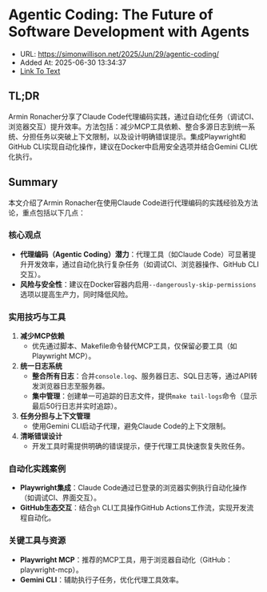 # Agentic Coding: The Future of Software Development with Agents
- URL: https://simonwillison.net/2025/Jun/29/agentic-coding/
- Added At: 2025-06-30 13:34:37
- [Link To Text](2025-06-30-agentic-coding-the-future-of-software-development-with-agents_raw.md)

## TL;DR


Armin Ronacher分享了Claude Code代理编码实践，通过自动化任务（调试CI、浏览器交互）提升效率。方法包括：减少MCP工具依赖、整合多源日志到统一系统、分担任务以突破上下文限制，以及设计明确错误提示。集成Playwright和GitHub CLI实现自动化操作，建议在Docker中启用安全选项并结合Gemini CLI优化执行。

## Summary


本文介绍了Armin Ronacher在使用Claude Code进行代理编码的实践经验及方法论，重点包括以下几点：

### 核心观点
- **代理编码（Agentic Coding）潜力**：代理工具（如Claude Code）可显著提升开发效率，通过自动化执行复杂任务（如调试CI、浏览器操作、GitHub CLI交互）。
- **风险与安全性**：建议在Docker容器内启用`--dangerously-skip-permissions`选项以提高生产力，同时降低风险。

### 实用技巧与工具
1. **减少MCP依赖**  
   - 优先通过脚本、Makefile命令替代MCP工具，仅保留必要工具（如Playwright MCP）。
2. **统一日志系统**  
   - **整合所有日志**：合并`console.log`、服务器日志、SQL日志等，通过API转发浏览器日志至服务器。
   - **集中管理**：创建单一可追踪的日志文件，提供`make tail-logs`命令（显示最后50行日志并实时追踪）。
3. **任务分担与上下文管理**  
   - 使用Gemini CLI启动子代理，避免Claude Code的上下文限制。
4. **清晰错误设计**  
   - 开发工具时需提供明确的错误提示，便于代理工具快速恢复失败任务。

### 自动化实践案例
- **Playwright集成**：Claude Code通过已登录的浏览器实例执行自动化操作（如调试CI、界面交互）。
- **GitHub生态交互**：结合`gh` CLI工具操作GitHub Actions工作流，实现开发流程自动化。

### 关键工具与资源
- **Playwright MCP**：推荐的MCP工具，用于浏览器自动化（GitHub：playwright-mcp）。
- **Gemini CLI**：辅助执行子任务，优化代理工具效率。

